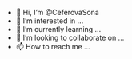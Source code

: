 - 👋 Hi, I’m @CeferovaSona
- 👀 I’m interested in ...
- 🌱 I’m currently learning ...
- 💞️ I’m looking to collaborate on ...
- 📫 How to reach me ...

<!---
CeferovaSona/CeferovaSona is a ✨ special ✨ repository because its `README.md` (this file) appears on your GitHub profile.
You can click the Preview link to take a look at your changes.
--->
